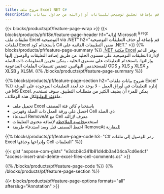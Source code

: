```yaml
---
title: شروح ملف Excel NET C#
description: قم بإضافة تعليق توضيحي للبيانات أو إزالته من جداول بيانات Excel و OpenOffice باستخدام سطور قليلة فقط من كود C#.
---
```

{{< blocks/products/pf/feature-page-wrap >}}
{{< blocks/products/pf/i18n/feature-page-header h1="إزالة Microsoft <sup> & reg؛ </sup> تعليقات ملف Excel التوضيحية via .NET" h2="قم بإضافة أو حذف التعليقات التوضيحية لملفات Excel باستخدام كود C# ضمن التطبيقات القائمة على .NET." >}}
{{% blocks/products/pf/feature-page-summary %}}
[.NET مكتبة Excel](/cells/ar/net/) يوفر الدعم لإدارة التعليقات التوضيحية على مستوى الخلية عن طريق إضافة التعليقات والوصول إليها وإزالتها. باستخدام التعليقات على مستوى الخلية ، يمكن تخزين المعلومات ذات الصلة للمستخدمين النهائيين. تتضمن تنسيقات الملفات المدعومة ODS و XLS و XLSX و XLSB و XLSM.
{{% /blocks/products/pf/feature-page-summary %}}

{{% blocks/products/pf/feature-page-section h2="شروح بيانات ملفات Excel" %}}
 إدارة التعليقات في أوراق العمل - لا يوجد حد لعدد التعليقات الموجودة على الورقة في MS Excel. يمكن للمرء أن يضيف الكثير من متطلبات التطبيق. سوف نستخدم ملف[فئة التعليق](https://reference.aspose.com/cells/net/aspose.cells/comment)لكل هذه الوظائف.

+ تحميل ملف Excel باستخدام كائن فئة المصنف
+ احصل على ورقة العمل ذات الصلة وفهرس Cell ذي الصلة
+ استدعاء RemoveAt مع Cell معرف لإزالته
 + استخدم[خاصية الملاحظة](https://reference.aspose.com/cells/net/aspose.cells/comment/properties/note) لإضافة محتوى التعليقات
+ احفظ المصنف قبل وبعد استدعاء طريقة RemoveAt للمقارنة

{{% blocks/products/pf/feature-page-code h3="C# رمز للوصول إلى ملفات Excel وإدراجها وحذفها Cell التعليقات" %}}


{{< gist "aspose-com-gists" "e3dcb9c341b81d4db3a404ca7cd6e4cf" "access-insert-and-delete-excel-files-cell-comments.cs" >}}

{{% /blocks/products/pf/feature-page-code %}}
{{% /blocks/products/pf/feature-page-section %}}

{{< blocks/products/pf/feature-page-options formats="all" afterslug="Annotation" >}}
